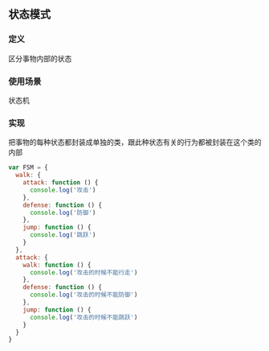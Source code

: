 ## 状态模式

### 定义

区分事物内部的状态

### 使用场景

状态机

### 实现

把事物的每种状态都封装成单独的类，跟此种状态有关的行为都被封装在这个类的内部

```javascript
var FSM = {
  walk: {
    attack: function () {
      console.log('攻击')  
    },
    defense: function () {
      console.log('防御')  
    },
    jump: function () {
      console.log('跳跃')  
    }  
  },
  attack: {
    walk: function () {
      console.log('攻击的时候不能行走')  
    },
    defense: function () {
      console.log('攻击的时候不能防御')  
    },
    jump: function () {
      console.log('攻击的时候不能跳跃')  
    }  
  }  
}
```
